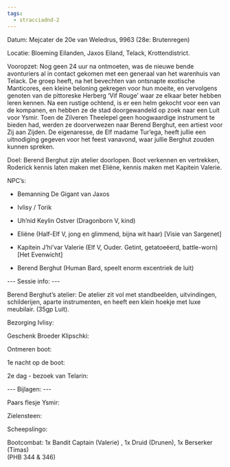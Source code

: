 ```yaml
---
tags:
  - stracciadnd-2
---
```

Datum: Mejcater de 20e van Weledrus, 9963 (28e: Brutenregen)

Locatie: Bloeming Eilanden, Jaxos Eiland, Telack, Krottendistrict.

Vooropzet: Nog geen 24 uur na ontmoeten, was de nieuwe bende avonturiers al in contact gekomen met een generaal van het warenhuis van Telack. De groep heeft, na het bevechten van ontsnapte exotische Manticores, een kleine beloning gekregen voor hun moeite, en vervolgens genoten van de pittoreske Herberg ‘Vif Rouge’ waar ze elkaar beter hebben leren kennen. Na een rustige ochtend, is er een helm gekocht voor een van de kompanen, en hebben ze de stad doorgewandeld op zoek naar een Luit voor Ysmir. Toen de Zilveren Theelepel geen hoogwaardige instrument te bieden had, werden ze doorverwezen naar Berend Berghut, een artiest voor Zij aan Zijden. De eigenaresse, de Elf madame Tur’ega, heeft jullie een uitnodiging gegeven voor het feest vanavond, waar jullie Berghut zouden kunnen spreken.

Doel: Berend Berghut zijn atelier doorlopen. Boot verkennen en vertrekken, Roderick kennis laten maken met Eliëne, kennis maken met Kapitein Valerie.

NPC’s: 

- Bemanning De Gigant van Jaxos
    
- Ivlisy / Torik
    
- Uh’nid Keylin Ostver (Dragonborn V, kind)
    
- Eliëne (Half-Elf V, jong en glimmend, bijna wit haar) [Visie van Sargenet]
    
- Kapitein J’hi’var Valerie (Elf V, Ouder. Getint, getatoeëerd, battle-worn)[Het Evenwicht]
    
- Berend Berghut (Human Bard, speelt enorm excentriek de luit)
    

  

--- Sessie info: ---

Berend Berghut’s atelier: De atelier zit vol met standbeelden, uitvindingen, schilderijen, aparte instrumenten, en heeft een klein hoekje met luxe meubilair. (35gp Luit).

  

Bezorging Ivlisy:

  

Geschenk Broeder Klipschki:

  

Ontmeren boot:

  

1e nacht op de boot:

  

2e dag - bezoek van Telarin:

  

--- Bijlagen: ---

Paars flesje Ysmir: 

  

Zielensteen: 

  

Scheepslingo:

  

Bootcombat: 1x Bandit Captain (Valerie) , 1x Druid (Drunen), 1x Berserker (Timas)  
(PHB 344 & 346)